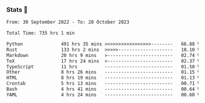 ### Stats 👋
<!--START_SECTION:waka-->

```txt
From: 30 September 2022 - To: 20 October 2023

Total Time: 735 hrs 1 min

Python              491 hrs 35 mins >>>>>>>>>>>>>>>>>--------   66.88 %
Rust                133 hrs 2 mins  >>>>>--------------------   18.10 %
Markdown            20 hrs 9 mins   >------------------------   02.74 %
TeX                 17 hrs 24 mins  >------------------------   02.37 %
TypeScript          11 hrs          -------------------------   01.50 %
Other               8 hrs 26 mins   -------------------------   01.15 %
HTML                8 hrs 19 mins   -------------------------   01.13 %
Crontab             5 hrs 13 mins   -------------------------   00.71 %
Bash                4 hrs 41 mins   -------------------------   00.64 %
YAML                4 hrs 24 mins   -------------------------   00.60 %
```

<!--END_SECTION:waka-->

<!--
**buhaytza2005/buhaytza2005** is a ✨ _special_ ✨ repository because its `README.md` (this file) appears on your GitHub profile.

Here are some ideas to get you started:

- 🔭 I’m currently working on ...
- 🌱 I’m currently learning ...
- 👯 I’m looking to collaborate on ...
- 🤔 I’m looking for help with ...
- 💬 Ask me about ...
- 📫 How to reach me: ...
- 😄 Pronouns: ...
- ⚡ Fun fact: ...
-->


